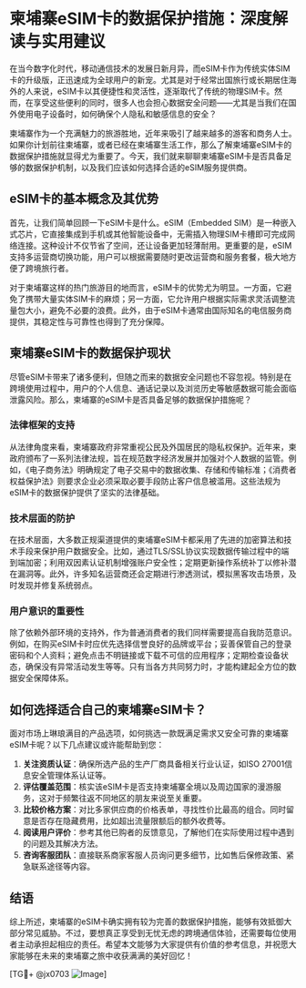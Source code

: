 # 柬埔寨eSIM卡的数据保护措施：深度解读与实用建议

在当今数字化时代，移动通信技术的发展日新月异，而eSIM卡作为传统实体SIM卡的升级版，正迅速成为全球用户的新宠。尤其是对于经常出国旅行或长期居住海外的人来说，eSIM卡以其便捷性和灵活性，逐渐取代了传统的物理SIM卡。然而，在享受这些便利的同时，很多人也会担心数据安全问题——尤其是当我们在国外使用电子设备时，如何确保个人隐私和敏感信息的安全？

柬埔寨作为一个充满魅力的旅游胜地，近年来吸引了越来越多的游客和商务人士。如果你计划前往柬埔寨，或者已经在柬埔寨生活工作，那么了解柬埔寨eSIM卡的数据保护措施就显得尤为重要了。今天，我们就来聊聊柬埔寨eSIM卡是否具备足够的数据保护机制，以及我们应该如何选择合适的eSIM服务提供商。

## eSIM卡的基本概念及其优势

首先，让我们简单回顾一下eSIM卡是什么。eSIM（Embedded SIM）是一种嵌入式芯片，它直接集成到手机或其他智能设备中，无需插入物理SIM卡槽即可完成网络连接。这种设计不仅节省了空间，还让设备更加轻薄耐用。更重要的是，eSIM支持多运营商切换功能，用户可以根据需要随时更改运营商和服务套餐，极大地方便了跨境旅行者。

对于柬埔寨这样的热门旅游目的地而言，eSIM卡的优势尤为明显。一方面，它避免了携带大量实体SIM卡的麻烦；另一方面，它允许用户根据实际需求灵活调整流量包大小，避免不必要的浪费。此外，由于eSIM卡通常由国际知名的电信服务商提供，其稳定性与可靠性也得到了充分保障。

## 柬埔寨eSIM卡的数据保护现状

尽管eSIM卡带来了诸多便利，但随之而来的数据安全问题也不容忽视。特别是在跨境使用过程中，用户的个人信息、通话记录以及浏览历史等敏感数据可能会面临泄露风险。那么，柬埔寨的eSIM卡是否具备足够的数据保护措施呢？

### 法律框架的支持

从法律角度来看，柬埔寨政府非常重视公民及外国居民的隐私权保护。近年来，柬政府颁布了一系列法律法规，旨在规范数字经济发展并加强对个人数据的监管。例如，《电子商务法》明确规定了电子交易中的数据收集、存储和传输标准；《消费者权益保护法》则要求企业必须采取必要手段防止客户信息被滥用。这些法规为eSIM卡的数据保护提供了坚实的法律基础。

### 技术层面的防护

在技术层面，大多数正规渠道提供的柬埔寨eSIM卡都采用了先进的加密算法和技术手段来保护用户数据安全。比如，通过TLS/SSL协议实现数据传输过程中的端到端加密；利用双因素认证机制增强账户安全性；定期更新操作系统补丁以修补潜在漏洞等。此外，许多知名运营商还会定期进行渗透测试，模拟黑客攻击场景，及时发现并修复系统弱点。

### 用户意识的重要性

除了依赖外部环境的支持外，作为普通消费者的我们同样需要提高自我防范意识。例如，在购买eSIM卡时应优先选择信誉良好的品牌或平台；妥善保管自己的登录密码和个人资料；避免点击不明链接或下载不可信的应用程序；定期检查设备状态，确保没有异常活动发生等等。只有当各方共同努力时，才能构建起全方位的数据安全保障体系。

## 如何选择适合自己的柬埔寨eSIM卡？

面对市场上琳琅满目的产品选项，如何挑选一款既满足需求又安全可靠的柬埔寨eSIM卡呢？以下几点建议或许能帮助到您：

1. **关注资质认证**：确保所选产品的生产厂商具备相关行业认证，如ISO 27001信息安全管理体系认证等。
2. **评估覆盖范围**：核实该eSIM卡是否支持柬埔寨全境以及周边国家的漫游服务，这对于频繁往返不同地区的朋友来说至关重要。
3. **比较价格方案**：对比多家供应商的价格表单，寻找性价比最高的组合。同时留意是否存在隐藏费用，比如超出流量限额后的额外收费等。
4. **阅读用户评价**：参考其他已购者的反馈意见，了解他们在实际使用过程中遇到的问题及其解决方法。
5. **咨询客服团队**：直接联系商家客服人员询问更多细节，比如售后保修政策、紧急联系途径等内容。

## 结语

综上所述，柬埔寨的eSIM卡确实拥有较为完善的数据保护措施，能够有效抵御大部分常见威胁。不过，要想真正享受到无忧无虑的跨境通信体验，还需要每位使用者主动承担起相应的责任。希望本文能够为大家提供有价值的参考信息，并祝愿大家能够在未来的柬埔寨之旅中收获满满的美好回忆！

[TG💪+ @jx0703 ![Image](https://github.com/user-attachments/assets/dbca1d08-cadb-493c-b0ec-ad6f7a83f270)]
